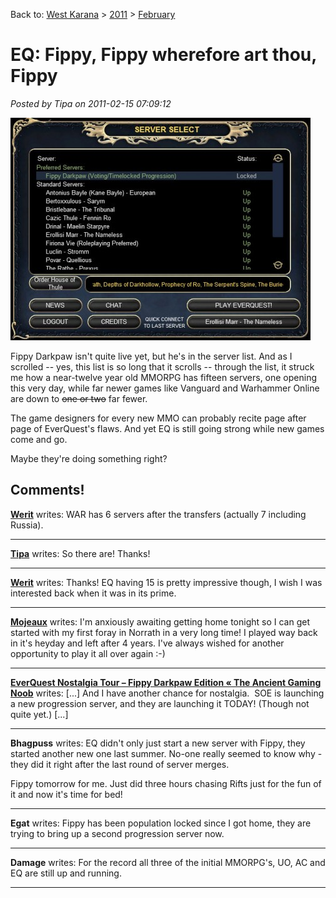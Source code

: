 Back to: [West Karana](/posts/westkarana.md) > [2011](/posts/2011/westkarana.md) > [February](./westkarana.md)
# EQ: Fippy, Fippy wherefore art thou, Fippy

*Posted by Tipa on 2011-02-15 07:09:12*

[![](../../../uploads/2011/02/eqgame-2011-02-15-07-00-56-91-480x356.jpg "Server list")](../../../uploads/2011/02/eqgame-2011-02-15-07-00-56-91.jpg)

Fippy Darkpaw isn't quite live yet, but he's in the server list. And as I scrolled -- yes, this list is so long that it scrolls -- through the list, it struck me how a near-twelve year old MMORPG has fifteen servers, one opening this very day, while far newer games like Vanguard and Warhammer Online are down to ~~one or two~~ far fewer.

The game designers for every new MMO can probably recite page after page of EverQuest's flaws. And yet EQ is still going strong while new games come and go.

Maybe they're doing something right?

## Comments!

**[Werit](http://www.weritsblog.com)** writes: WAR has 6 servers after the transfers (actually 7 including Russia).

---

**[Tipa](https://chasingdings.com)** writes: So there are! Thanks!

---

**[Werit](http://www.weritsblog.com)** writes: Thanks! EQ having 15 is pretty impressive though, I wish I was interested back when it was in its prime.

---

**[Mojeaux](http://voodoogamer.wordpress.com/)** writes: I'm anxiously awaiting getting home tonight so I can get started with my first foray in Norrath in a very long time! I played way back in it's heyday and left after 4 years. I've always wished for another opportunity to play it all over again :-)

---

**[EverQuest Nostalgia Tour &#8211; Fippy Darkpaw Edition &laquo; The Ancient Gaming Noob](http://tagn.wordpress.com/2011/02/15/everquest-nostalgia-tour-fippy-darkpaw-edition/)** writes: [...] And I have another chance for nostalgia.  SOE is launching a new progression server, and they are launching it TODAY! (Though not quite yet.) [...]

---

**Bhagpuss** writes: EQ didn't only just start a new server with Fippy, they started another new one last summer. No-one really seemed to know why - they did it right after the last round of server merges.

Fippy tomorrow for me. Just did three hours chasing Rifts just for the fun of it and now it's time for bed!

---

**Egat** writes: Fippy has been population locked since I got home, they are trying to bring up a second progression server now.

---

**Damage** writes: For the record all three of the initial MMORPG's, UO, AC and EQ are still up and running.

---

